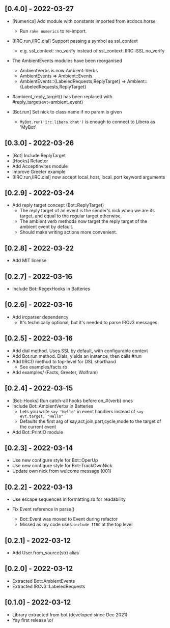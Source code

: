 ## [0.4.0] - 2022-03-27

- [Numerics] Add module with constants imported from ircdocs.horse
  - Run `rake numerics` to re-import.

- [IIRC.run,IIRC.dial] Support passing a symbol as ssl_context
	- e.g. ssl_context: :no_verify instead of ssl_context: IIRC::SSL.no_verify

- The AmbientEvents modules have been reorganised
  - AmbientVerbs is now Ambient::Verbs
  - AmbientEvents => Ambient::Events
  - AmbientEvents::{LabeledRequests,ReplyTarget} => Ambient::{LabeledRequests,ReplyTarget}

- #ambient_reply_target() has been replaced with #reply_target(evt=ambient_event)

- [Bot.run] Set nick to class name if no param is given
  - `MyBot.run('irc.libera.chat')` is enough to connect to Libera as 'MyBot'

## [0.3.0] - 2022-03-26

- [Bot] Include ReplyTarget
- [Hooks] Refactor
- Add AcceptInvites module
- Improve Greeter example
- [IIRC.run,IIRC.dial] now accept local_host, local_port keyword arguments

## [0.2.9] - 2022-03-24

- Add reply target concept (Bot::ReplyTarget)
  - The reply target of an event is the sender's nick when we are its target,
    and equal to the regular target otherwise.
  - The ambient verb methods now target the reply target of the ambient event by default.
  - Should make writing actions more convenient.

## [0.2.8] - 2022-03-22

- Add MIT license

## [0.2.7] - 2022-03-16

- Include Bot::RegexHooks in Batteries

## [0.2.6] - 2022-03-16

- Add ircparser dependency
  - It's technically optional, but it's needed to parse IRCv3 messages

## [0.2.5] - 2022-03-16

- Add dial method. Uses SSL by default, with configurable context
- Add Bot.run method. Dials, yields an instance, then calls #run
- Add IIRC() method to top-level for DSL shorthand
  - See examples/facts.rb
- Add examples/ (Facts, Greeter, Wolfram)

## [0.2.4] - 2022-03-15

- [Bot::Hooks] Run catch-all hooks before on_#{verb} ones
- Include Bot::AmbientVerbs in Batteries
  - Lets you write `say "Hello"` in event handlers instead of `say evt.target, "Hello"`
  - Defaults the first arg of say,act,join,part,cycle,mode to the target of the current event
- Add Bot::PrintIO module

## [0.2.3] - 2022-03-14

- Use new configure style for Bot::OperUp
- Use new configure style for Bot::TrackOwnNick
- Update own nick from welcome message (001)

## [0.2.2] - 2022-03-13

- Use escape sequences in formatting.rb for readability

- Fix Event reference in parse()
  - Bot::Event was moved to Event during refactor
  - Missed as my code uses `include IIRC` at the top level

## [0.2.1] - 2022-03-12

- Add User.from_source(str) alias

## [0.2.0] - 2022-03-12

- Extracted Bot::AmbientEvents
- Extracted IRCv3::LabeledRequests

## [0.1.0] - 2022-03-12

- Library extracted from bot (developed since Dec 2021)
- Yay first release \o/

